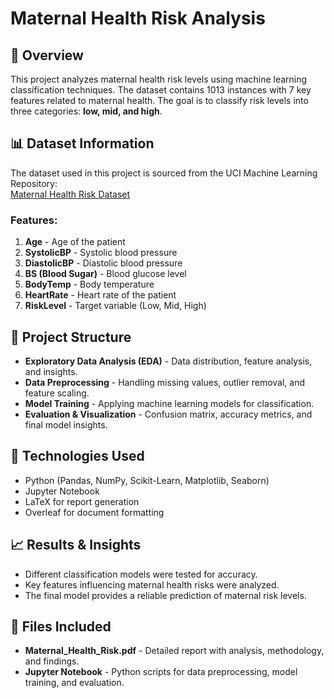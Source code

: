 # Maternal Health Risk Analysis

## 📄 Overview
This project analyzes maternal health risk levels using machine learning classification techniques. The dataset contains 1013 instances with 7 key features related to maternal health. The goal is to classify risk levels into three categories: **low, mid, and high**.

## 📊 Dataset Information
The dataset used in this project is sourced from the UCI Machine Learning Repository:  
[Maternal Health Risk Dataset](https://archive.ics.uci.edu/dataset/863/maternal+health+risk)

### Features:
1. **Age** - Age of the patient
2. **SystolicBP** - Systolic blood pressure
3. **DiastolicBP** - Diastolic blood pressure
4. **BS (Blood Sugar)** - Blood glucose level
5. **BodyTemp** - Body temperature
6. **HeartRate** - Heart rate of the patient
7. **RiskLevel** - Target variable (Low, Mid, High)

## 📌 Project Structure
- **Exploratory Data Analysis (EDA)** - Data distribution, feature analysis, and insights.
- **Data Preprocessing** - Handling missing values, outlier removal, and feature scaling.
- **Model Training** - Applying machine learning models for classification.
- **Evaluation & Visualization** - Confusion matrix, accuracy metrics, and final model insights.

## 🔧 Technologies Used
- Python (Pandas, NumPy, Scikit-Learn, Matplotlib, Seaborn)
- Jupyter Notebook
- LaTeX for report generation
- Overleaf for document formatting

## 📈 Results & Insights
- Different classification models were tested for accuracy.
- Key features influencing maternal health risks were analyzed.
- The final model provides a reliable prediction of maternal risk levels.

## 📂 Files Included
- **Maternal_Health_Risk.pdf** - Detailed report with analysis, methodology, and findings.
- **Jupyter Notebook** - Python scripts for data preprocessing, model training, and evaluation.
